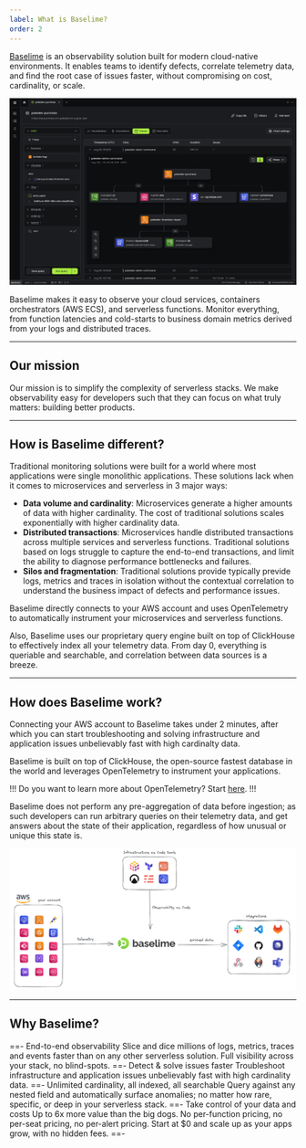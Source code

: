 ```yaml
---
label: What is Baselime?
order: 2
---
```


[Baselime](https://baselime.io) is an observability solution built for modern cloud-native environments. It enables teams to identify defects, correlate telemetry data, and find the root case of issues faster, without compromising on cost, cardinality, or scale.

![Baselime Console](./assets/images/illustrations/diagrams.png)

Baselime makes it easy to observe your cloud services, containers orchestrators (AWS ECS), and serverless functions. Monitor everything, from function latencies and cold-starts to business domain metrics derived from your logs and distributed traces. 


---

## Our mission

Our mission is to simplify the complexity of serverless stacks. We make observability easy for developers such that they can focus on what truly matters: building better products.

---

## How is Baselime different?

Traditional monitoring solutions were built for a world where most applications were single monolithic applications. These solutions lack when it comes to microservices and serverless in 3 major ways:
- **Data volume and cardinality**: Microservices generate a higher amounts of data with higher cardinality. The cost of traditional solutions scales exponentially with higher cardinality data.
- **Distributed transactions**: Microservices handle distributed transactions across multiple services and serverless functions. Traditional solutions based on logs struggle to capture the end-to-end transactions, and limit the ability to diagnose performance bottlenecks and failures.
- **Silos and fragmentation**: Traditional solutions provide typically previde logs, metrics and traces in isolation without the contextual correlation to understand the business impact of defects and performance issues.

Baselime directly connects to your AWS account and uses OpenTelemetry to automatically instrument your microservices and serverless functions.

Also, Baselime uses our proprietary query engine built on top of ClickHouse to effectively index all your telemetry data. From day 0, everything is queriable and searchable, and correlation between data sources is a breeze.

---

## How does Baselime work?

Connecting your AWS account to Baselime takes under 2 minutes, after which you can start troubleshooting and solving infrastructure and application issues unbelievably fast with high cardinalty data.

Baselime is built on top of ClickHouse, the open-source fastest database in the world and leverages OpenTelemetry to instrument your applications.

!!!
Do you want to learn more about OpenTelemetry? Start [here](https://opentelemetry.io/).
!!!

Baselime does not perform any pre-aggregation of data before ingestion; as such developers can run arbitrary queries on their telemetry data, and get answers about the state of their application, regardless of how unusual or unique this state is.

![Baselime in your ecosystem](./assets/images/illustrations/o11y-for-serverless/ecosystem.png)

---

## Why Baselime?

==- End-to-end observability
Slice and dice millions of logs, metrics, traces and events faster than on any other serverless solution. Full visibility across your stack, no blind-spots.
==- Detect & solve issues faster
Troubleshoot infrastructure and application issues unbelievably fast with high cardinality data.
==- Unlimited cardinality, all indexed, all searchable
Query against any nested field and automatically surface anomalies; no matter how rare, specific, or deep in your serverless stack.
==- Take control of your data and costs
Up to 6x more value than the big dogs. No per-function pricing, no per-seat pricing, no per-alert pricing. Start at $0 and scale up as your apps grow, with no hidden fees.
==-
